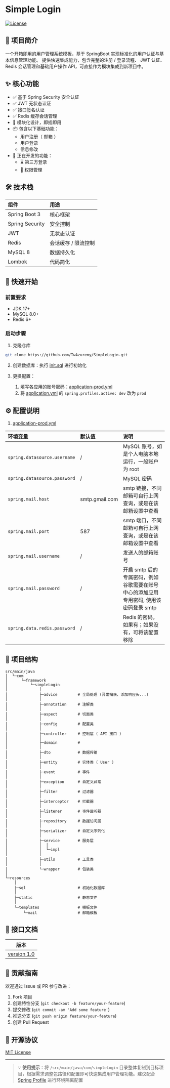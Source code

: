 # Simple Login

[![License](https://img.shields.io/badge/license-MIT-blue.svg)](https://chat.deepseek.com/a/chat/s/LICENSE)

## 📖 项目简介

一个开箱即用的用户管理系统模板，基于 SpringBoot 实现标准化的用户认证与基本信息管理功能。
提供快速集成能力，包含完整的注册 / 登录流程、 JWT 认证、Redis 会话管理和基础用户操作 API，可直接作为模块集成到新项目中。

## ✨ 核心功能

- ✅ 基于 Spring Security 安全认证
- ✅ JWT 无状态认证
- ✅ 接口签名认证
- ✅ Redis 缓存会话管理
- 🧩 模块化设计，即插即用
- 📦 包含以下基础功能：
  - 用户注册（ 邮箱 ）
  - 用户登录
  - 信息修改
- 🚧 正在开发的功能：
  - ⌛ 第三方登录
  - 📝 权限管理

## 🛠️ 技术栈

| 组件            | 用途                |
| :-------------- | :------------------ |
| Spring Boot 3   | 核心框架            |
| Spring Security | 安全控制            |
| JWT             | 无状态认证          |
| Redis           | 会话缓存 / 限流控制 |
| MySQL 8         | 数据持久化          |
| Lombok          | 代码简化            |

## 🚀 快速开始

### 前置要求

- JDK 17+
- MySQL 8.0+
- Redis 6+

### 启动步骤

1. 克隆仓库

```bash
git clone https://github.com/TwAzuremy/SimpleLogin.git
```

2. 创建数据库：执行 [init.sql](src/main/resources/sql) 进行初始化

3. 更换配置：
   1. 填写各应用的账号密码：[application-prod.yml](src/main/resources/application-prod.yml)
   2. 将 [application.yml](src/main/resources/application.yml) 的 `spring.profiles.active: dev` 改为 `prod`

## ⚙️ 配置说明

1. [application-prod.yml](src/main/resources/application-prod.yml)

| 环境变量                     | 默认值         | 说明                                                                                  |
| :--------------------------- | :------------- | :------------------------------------------------------------------------------------ |
| `spring.datasource.username` | /              | MySQL 账号，如是个人电脑本地运行，一般账户为 root                                     |
| `spring.datasource.password` | /              | MySQL 密码                                                                            |
| `spring.mail.host`           | smtp.gmail.com | smtp 链接，不同邮箱可自行上网查询，或是在该邮箱设置中查看                             |
| `spring.mail.port`           | 587            | smtp 端口，不同邮箱可自行上网查询，或是在该邮箱设置中查看                             |
| `spring.mail.username`       | /              | 发送人的邮箱账号                                                                      |
| `spring.mail.password`       | /              | 开启 smtp 后的专属密码，例如谷歌需要在账号中心的添加应用专用密码, 使用该密码登录 smtp |
| `spring.data.redis.password` | /              | Redis 的密码，如果有；如果没有，可将该配置移除                                        |

## 📂 项目结构

```
src/main/java
│  └─com
│      └─framework
│          └─simpleLogin
│              │
│              ├─advice			# 全局处理 (异常捕获、添加响应头...)
│              │
│              ├─annotation		# 注解类
│              │
│              ├─aspect			# 切面类
│              │
│              ├─config			# 配置类
│              │
│              ├─controller		# 控制层 ( API 接口 )
│              │
│              ├─domain			#
│              │
│              ├─dto			# 数据传输
│              │
│              ├─entity			# 实体类 ( User )
│              │
│              ├─event			# 事件
│              │
│              ├─exception		# 自定义异常
│              │
│              ├─filter			# 过滤器
│              │
│              ├─interceptor	# 拦截器
│              │
│              ├─listener		# 事件监听器
│              │
│              ├─repository		# 数据访问层
│              │
│              ├─serializer		# 自定义序列化
│              │
│              ├─service		# 服务层
│              │  │
│              │  └─impl
│              │
│              ├─utils			# 工具类
│              │
│              └─wrapper		# 包装类
│
└─resources
    │
    ├─sql						# 初始化数据库
    │
    ├─static					# 静态文件
    │
    └─templates					# 模板文件
        └─mail					# 邮箱模板
```

## 📑 接口文档

| 版本                                |
| ----------------------------------- |
| [version 1.0](docs/API_DOC-v1.0.md) |

## 🤝 贡献指南

欢迎通过 Issue 或 PR 参与改进：

1. Fork 项目
2. 创建特性分支 (`git checkout -b feature/your-feature`)
3. 提交修改 (`git commit -am 'Add some feature'`)
4. 推送分支 (`git push origin feature/your-feature`)
5. 创建 Pull Request

## 📄 开源协议

[MIT License](/LICENSE)

---

> 💡 **使用提示**：将 `/src/main/java/com/simpleLogin` 目录整体复制到目标项目，根据需求调整包路径和配置即可快速集成用户管理功能。建议配合 [Spring Profile](https://docs.spring.io/spring-boot/docs/current/reference/html/features.html#features.profiles) 进行环境隔离配置
